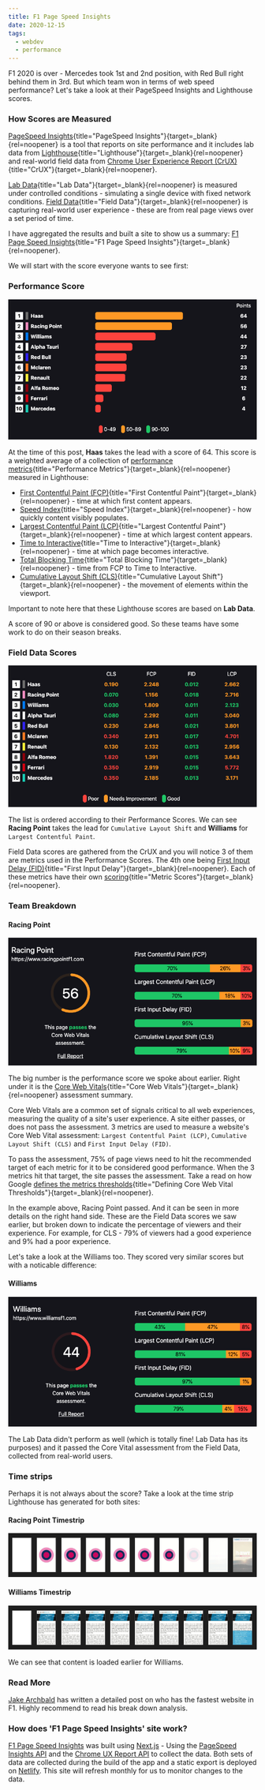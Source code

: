 ```yaml
---
title: F1 Page Speed Insights
date: 2020-12-15
tags:
  - webdev
  - performance
---
```


F1 2020 is over - Mercedes took 1st and 2nd position, with Red Bull right behind them in 3rd. But which team won in terms of web speed performance? Let's take a look at their PageSpeed Insights and Lighthouse scores.

### How Scores are Measured

[PageSpeed Insights](https://developers.google.com/speed/docs/insights/v5/about){title="PageSpeed Insights"}{target=\_blank}{rel=noopener} is a tool that reports on site performance and it includes lab data from [Lighthouse](https://developers.google.com/web/tools/lighthouse/){title="Lighthouse"}{target=\_blank}{rel=noopener} and real-world field data from [Chrome User Experience Report (CrUX)](https://developers.google.com/web/tools/chrome-user-experience-report/){title="CrUX"}{target=\_blank}{rel=noopener}.

[Lab Data](https://developers.google.com/web/fundamentals/performance/speed-tools/#lab_data){title="Lab Data"}{target=\_blank}{rel=noopener} is measured under controlled conditions - simulating a single device with fixed network conditions. [Field Data](https://developers.google.com/web/fundamentals/performance/speed-tools/#field_data){title="Field Data"}{target=\_blank}{rel=noopener} is capturing real-world user experience - these are from real page views over a set period of time.

I have aggregated the results and built a site to show us a summary: [F1 Page Speed Insights](https://f1-page-speed-insights.netlify.app/){title="F1 Page Speed Insights"}{target=\_blank}{rel=noopener}.

We will start with the score everyone wants to see first:

### Performance Score

![Performance Scores](../assets/blog-images/f1-page-speed-insights/1.png 'Performance Scores')

At the time of this post, **Haas** takes the lead with a score of 64. This score is a weighted average of a collection of [performance metrics](https://web.dev/performance-scoring/){title="Performance Metrics"}{target=\_blank}{rel=noopener} measured in Lighthouse:

- [First Contentful Paint (FCP)](https://web.dev/first-contentful-paint/){title="First Contentful Paint"}{target=\_blank}{rel=noopener} - time at which first content appears.
- [Speed Index](https://web.dev/speed-index/){title="Speed Index"}{target=\_blank}{rel=noopener} - how quickly content visibly populates.
- [Largest Contentful Paint (LCP)](https://web.dev/lcp/){title="Largest Contentful Paint"}{target=\_blank}{rel=noopener} - time at which largest content appears.
- [Time to Interactive](https://web.dev/interactive/){title="Time to Interactive"}{target=\_blank}{rel=noopener} - time at which page becomes interactive.
- [Total Blocking Time](https://web.dev/lighthouse-total-blocking-time/){title="Total Blocking Time"}{target=\_blank}{rel=noopener} - time from FCP to Time to Interactive.
- [Cumulative Layout Shift (CLS)](https://web.dev/cls/){title="Cumulative Layout Shift"}{target=\_blank}{rel=noopener} - the movement of elements within the viewport.

Important to note here that these Lighthouse scores are based on **Lab Data**.

A score of 90 or above is considered good. So these teams have some work to do on their season breaks.

### Field Data Scores

![Field Data Scores](../assets/blog-images/f1-page-speed-insights/2.png 'Field Data Scores')

The list is ordered according to their Performance Scores. We can see **Racing Point** takes the lead for `Cumulative Layout Shift` and **Williams** for `Largest Contentful Paint`.

Field Data scores are gathered from the CrUX and you will notice 3 of them are metrics used in the Performance Scores. The 4th one being [First Input Delay (FID)](https://web.dev/fid/){title="First Input Delay"}{target=\_blank}{rel=noopener}. Each of these metrics have their own [scoring](https://developers.google.com/speed/docs/insights/v5/about#categories){title="Metric Scores"}{target=\_blank}{rel=noopener}.

### Team Breakdown

#### Racing Point

![Racing Point](../assets/blog-images/f1-page-speed-insights/4.png 'Racing Point')

The big number is the performance score we spoke about earlier. Right under it is the [Core Web Vitals](https://web.dev/vitals/){title="Core Web Vitals"}{target=\_blank}{rel=noopener} assessment summary.

Core Web Vitals are a common set of signals critical to all web experiences, measuring the quality of a site's user experience. A site either passes, or does not pass the assessment. 3 metrics are used to measure a website's Core Web Vital assessment: `Largest Contentful Paint (LCP)`, `Cumulative Layout Shift (CLS)` and `First Input Delay (FID)`.

To pass the assessment, 75% of page views need to hit the recommended target of each metric for it to be considered good performance. When the 3 metrics hit that target, the site passes the assessment. Take a read on how Google [defines the metrics thresholds](https://web.dev/defining-core-web-vitals-thresholds/){title="Defining Core Web Vital Thresholds"}{target=\_blank}{rel=noopener}.

In the example above, Racing Point passed. And it can be seen in more details on the right hand side. These are the Field Data scores we saw earlier, but broken down to indicate the percentage of viewers and their experience. For example, for CLS - 79% of viewers had a good experience and 9% had a poor experience.

Let's take a look at the Williams too. They scored very similar scores but with a noticable difference:

#### Williams

![Williams](../assets/blog-images/f1-page-speed-insights/5.png 'Williams')

The Lab Data didn't perform as well (which is totally fine! Lab Data has its purposes) and it passed the Core Vital assessment from the Field Data, collected from real-world users.

### Time strips

Perhaps it is not always about the score? Take a look at the time strip Lighthouse has generated for both sites:

#### Racing Point Timestrip

![Racing Point Timestrip'](../assets/blog-images/f1-page-speed-insights/6.png 'Racing Point Timestrip')

#### Williams Timestrip

![Williams Timestrip'](../assets/blog-images/f1-page-speed-insights/7.png 'Williams Timestrip')

We can see that content is loaded earlier for Williams.

### Read More

[Jake Archbald](https://jakearchibald.com/2019/f1-perf/) has written a detailed post on who has the fastest website in F1. Highly recommend to read his break down analysis.

### How does 'F1 Page Speed Insights' site work?

[F1 Page Speed Insights](https://f1-page-speed-insights.netlify.app/) was built using [Next.js](https://nextjs.org/) - Using the [PageSpeed Insights API](https://developers.google.com/speed/docs/insights/v5/get-started) and the [Chrome UX Report API](https://developers.google.com/web/tools/chrome-user-experience-report/api/guides/getting-started) to collect the data. Both sets of data are collected during the build of the app and a static export is deployed on [Netlify](http://netlify.app/). This site will refresh monthly for us to monitor changes to the data.
